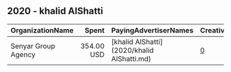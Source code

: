 ## 2020 - khalid AlShatti 
|OrganizationName|Spent|PayingAdvertiserNames|CreativeUrls|Impressions|Genders|AgeBrackets|CountryCodes|BillingAddresses|CandidateBallotInformation|
|:---|---:|:---|:---|---:|:---|:---|:---|:---|:---|
|Senyar Group Agency|354.00 USD|[khalid AlShatti](2020/khalid AlShatti.md)|[0](https://www.snap.com/political-ads/asset/4b9eab83d51b99a803d3d2308ade4835fbc41669cb4c4a9db2c0151296a830fb?mediaType=jpg)|292,728||18+|kuwait|"Press Street,Shewikh,11111,KW"|khalid AlShatti|
